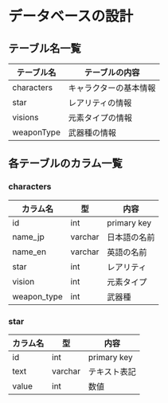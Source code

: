 # データベースの設計

## テーブル名一覧

|テーブル名|テーブルの内容|
|-|-|
|characters|キャラクターの基本情報|
|star|レアリティの情報|
|visions|元素タイプの情報|
|weaponType|武器種の情報|

## 各テーブルのカラム一覧
### characters
|カラム名|型|内容|
|-|-|-|
|id|int|primary key|
|name_jp|varchar|日本語の名前|
|name_en|varchar|英語の名前|
|star|int|レアリティ|
|vision|int|元素タイプ|
|weapon_type|int|武器種|

### star
|カラム名|型|内容|
|-|-|-|
|id|int|primary key|
|text|varchar|テキスト表記|
|value|int|数値|